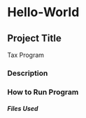 # Hello-World

## Project Title
Tax Program

### Description

### How to Run Program

##### Files Used
